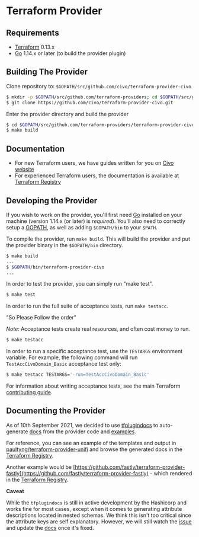Terraform Provider
==================

Requirements
------------

-   [Terraform](https://www.terraform.io/downloads.html) 0.13.x
-   [Go](https://golang.org/doc/install) 1.14.x or later (to build the provider plugin)

Building The Provider
---------------------

Clone repository to: `$GOPATH/src/github.com/civo/terraform-provider-civo`

```sh
$ mkdir -p $GOPATH/src/github.com/terraform-providers; cd $GOPATH/src/github.com/terraform-providers
$ git clone https://github.com/civo/terraform-provider-civo.git
```

Enter the provider directory and build the provider

```sh
$ cd $GOPATH/src/github.com/terraform-providers/terraform-provider-civo
$ make build
```

Documentation
----------------------

* For new Terraform users, we have guides written for you on [Civo website](https://www.civo.com/docs/terraform)
* For experienced Terraform users, the documentation is available at [Terraform Registry](https://registry.terraform.io/providers/civo/civo/latest/docs)


Developing the Provider
---------------------------

If you wish to work on the provider, you'll first need [Go](http://www.golang.org) installed on your machine (version 1.14.x (or later) is *required*). You'll also need to correctly setup a [GOPATH](http://golang.org/doc/code.html#GOPATH), as well as adding `$GOPATH/bin` to your `$PATH`.

To compile the provider, run `make build`. This will build the provider and put the provider binary in the `$GOPATH/bin` directory.

```sh
$ make build
...
$ $GOPATH/bin/terraform-provider-civo
...
```

In order to test the provider, you can simply run "make test".

```sh
$ make test
```

In order to run the full suite of acceptance tests, run `make testacc`.

"So Please Follow the order"

*Note:* Acceptance tests create real resources, and often cost money to run.

```sh
$ make testacc
```

In order to run a specific acceptance test, use the `TESTARGS` environment variable. For example, the following command will run `TestAccCivoDomain_Basic` acceptance test only:

```sh
$ make testacc TESTARGS='-run=TestAccCivoDomain_Basic'
```

For information about writing acceptance tests, see the main Terraform [contributing guide](https://github.com/hashicorp/terraform/blob/master/.github/CONTRIBUTING.md#writing-acceptance-tests).

Documenting the Provider
---------------------------

As of 10th September 2021, we decided to use [tfplugindocs](https://github.com/hashicorp/terraform-plugin-docs) to auto-generate [docs](docs) from the provider code and [examples](examples).

For reference, you can see an example of the templates and output in [paultyng/terraform-provider-unifi](https://github.com/paultyng/terraform-provider-unifi) and browse the generated docs in the [Terraform Registry](https://registry.terraform.io/providers/paultyng/unifi/latest/docs).

Another example would be [https://github.com/fastly/terraform-provider-fastly](https://github.com/fastly/terraform-provider-fastly) - which rendered in the [Terraform Registry](https://registry.terraform.io/providers/fastly/fastly/latest/docs).

**Caveat**

While the `tfplugindocs` is still in active development by the Hashicorp and works fine for most cases, except when it comes to generating attribute descriptions located in nested schemas. We think this isn't too critical since the attribute keys are self explanatory. However, we will still watch the [issue](https://github.com/hashicorp/terraform-plugin-docs/issues/28) and update the [docs](docs) once it's fixed.
